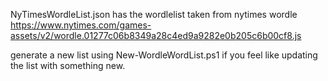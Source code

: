NyTimesWordleList.json has the wordlelist taken from nytimes wordle
https://www.nytimes.com/games-assets/v2/wordle.01277c06b8349a28c4ed9a9282e0b205c6b00cf8.js

generate a new list using New-WordleWordList.ps1 if you feel like updating the list with something new. 